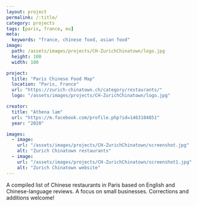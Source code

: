 ```yaml
---
layout: project
permalink: /:title/
category: projects
tags: [paris, france, eu]
meta:
  keywords: "france, chinese food, asian food"
image:
  path: /assets/images/projects/CH-ZurichChinatown/logo.jpg
  height: 100
  width: 100

project:
  title: "Paris Chinese Food Map"
  location: "Paris, France"
  url: "https://zurich-chinatown.ch/category/restaurants/"
  logo: "/assets/images/projects/CH-ZurichChinatown/logo.jpg"

creator:
  title: "Athena lam"
  url: "https://m.facebook.com/profile.php?id=1463104851"
  year: "2020"

images:
  - image:
    url: "/assets/images/projects/CH-ZurichChinatown/screenshot.jpg"
    alt: "Zurich Chinatown restaurants"
  - image:
    url: "/assets/images/projects/CH-ZurichChinatown/screenshot1.jpg"
    alt: "Zurich Chinatown website"
---
```

<p>A compiled list of Chinese restaurants in Paris based on English and Chinese-language reviews. A focus on small businesses. Corrections and additions welcome!</p>
